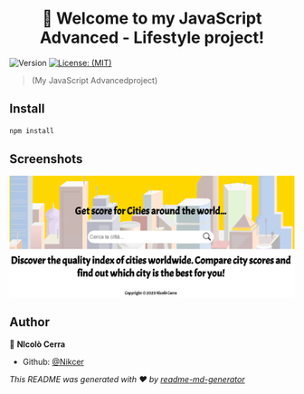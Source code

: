 
<h1 align="center">🚀 Welcome to my JavaScript Advanced - Lifestyle project!</h1>
<p>
  <img alt="Version" src="https://img.shields.io/badge/version-1.0.0-blue.svg?cacheSeconds=2592000" />
  <a href="#" target="_blank">
    <img alt="License: (MIT)" src="https://img.shields.io/badge/License-(MIT)-yellow.svg" />
  </a>
</p>

> 	(My JavaScript Advancedproject)

## Install

```sh
npm install
```



## Screenshots
![Alt text](https://github.com/Nikcer/JavaScript_Advanced-Lifestyle/blob/master/src/img/screenshot.png)

## Author
👤 **NIcolò Cerra**

* Github: [@Nikcer](https://github.com/Nikcer)

_This README was generated with ❤️ by [readme-md-generator](https://github.com/kefranabg/readme-md-generator)_
